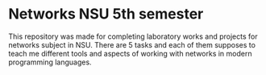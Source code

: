 # Networks NSU 5th semester

This repository was made for completing laboratory works and projects for networks subject in NSU.
There are 5 tasks and each of them supposes to teach me different tools and aspects of working with networks in modern programming languages.
